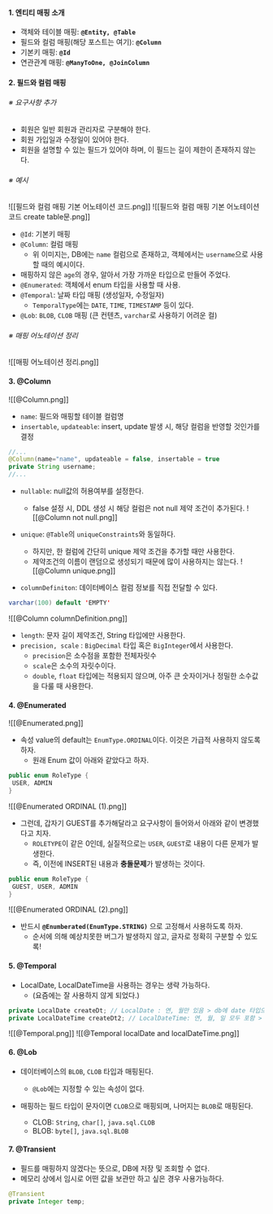
#### 1. 엔티티 매핑 소개

- 객체와 테이블 매핑: **`@Entity, @Table`**
- 필드와 컬럼 매핑(해당 포스트는 여기): **`@Column`**
- 기본키 매핑: **`@Id`**
- 연관관계 매핑: **`@ManyToOne, @JoinColumn`**


#### 2. 필드와 컬럼 매핑

###### ※ 요구사항 추가
- 회원은 일반 회원과 관리자로 구분해야 한다.
- 회원 가입일과 수정일이 있어야 한다.
- 회원을 설명할 수 있는 필드가 있어야 하며, 이 필드는 길이 제한이 존재하지 않는다.

###### ※ 예시
![[필드와 컬럼 매핑 기본 어노테이션 코드.png]]
![[필드와 컬럼 매핑 기본 어노테이션 코드 create table문.png]]
- `@Id`: 기본키 매핑
- `@Column`: 컬럼 매핑
	- 위 이미지는, DB에는 `name` 컬럼으로 존재하고, 객체에서는 `username`으로 사용할 때의 예시이다.
- 매핑하지 않은 `age`의 경우, 알아서 가장 가까운 타입으로 만들어 주었다.
- `@Enumerated`: 객체에서 enum 타입을 사용할 때 사용. 
- `@Temporal`: 날짜 타입 매핑 (생성일자, 수정일자)
	- `TemporalType`에는 `DATE`, `TIME`, `TIMESTAMP` 등이 있다.
- `@Lob`: `BLOB`, `CLOB` 매핑 (큰 컨텐츠, `varchar`로 사용하기 어려운 컬)

###### ※ 매핑 어노테이션 정리
![[매핑 어노테이션 정리.png]]


#### 3. @Column
![[@Column.png]]
- `name`: 필드와 매핑할 테이블 컬럼명
- `insertable`, `updateable`: insert, update 발생 시, 해당 컬럼을 반영할 것인가를 결정
```java
//...
@Column(name="name", updateable = false, insertable = true
private String username;
//...
```

- `nullable`: null값의 허용여부를 설정한다. 
	- false 설정 시, DDL 생성 시 해당 컬럼은 not null 제약 조건이 추가된다.
![[@Column not null.png]]

- `unique`: `@Table`의 `uniqueConstraints`와 동일하다. 
	- 하지만, 한 컬럼에 간단히 unique 제약 조건을 추가할 때만 사용한다.
	- 제약조건의 이름이 랜덤으로 생성되기 때문에 많이 사용하지는 않는다.
![[@Column unique.png]]

- `columnDefiniton`: 데이터베이스 컬럼 정보를 직접 전달할 수 있다.
```java
varchar(100) default 'EMPTY'
```
![[@Column columnDefinition.png]]

- `length`: 문자 길이 제약조건, String 타입에만 사용한다. 
- `precision, scale` : `BigDecimal` 타입 혹은 `BigInteger`에서 사용한다.
	- `precision`은 소수점을 포함한 전체자릿수
	- `scale`은 소수의 자릿수이다.
	- `double`, `float` 타입에는 적용되지 않으며, 아주 큰 숫자이거나 정밀한 소수값을 다룰 때 사용한다.

#### 4. @Enumerated
![[@Enumerated.png]]
- 속성 value의 default는 `EnumType.ORDINAL`이다. 이것은 가급적 사용하지 않도록 하자.
	- 원래 Enum 값이 아래와 같았다고 하자.
```java
public enum RoleType {
 USER, ADMIN
}
```
![[@Enumerated ORDINAL (1).png]]

- 그런데, 갑자기 GUEST를 추가해달라고 요구사항이 들어와서 아래와 같이 변경했다고 치자.
	- `ROLETYPE`이 같은 0인데, 실질적으로는 `USER`, `GUEST`로 내용이 다른 문제가 발생한다.
	- 즉, 이전에 INSERT된 내용과 **충돌문제**가 발생하는 것이다.
```java
public enum RoleType {
 GUEST, USER, ADMIN
}
```
![[@Enumerated ORDINAL (2).png]]

- 반드시 **`@Enumberated(EnumType.STRING)`** 으로 고정해서 사용하도록 하자.
	- 순서에 의해 예상치못한 버그가 발생하지 않고, 글자로 정확히 구분할 수 있도록!

#### 5. @Temporal

- LocalDate, LocalDateTime을 사용하는 경우는 생략 가능하다.
	- (요즘에는 잘 사용하지 않게 되었다.)
```java
private LocalDate createDt; // LocalDate : 연, 월만 있음 > db에 date 타입으로 생성
private LocalDateTime createDt2; // LocalDateTime: 연, 월, 일 모두 포함 > db에 timestamp 타입으로 생
```
![[@Temporal.png]]
![[@Temporal localDate and localDateTime.png]]

#### 6. @Lob

- 데이터베이스의 `BLOB`, `CLOB` 타입과 매핑된다.
	- `@Lob`에는 지정할 수 있는 속성이 없다.

- 매핑하는 필드 타입이 문자이면 `CLOB`으로 매핑되며, 나머지는 `BLOB`로 매핑된다.
	- CLOB: `String`, `char[]`, `java.sql.CLOB`
	- BLOB: `byte[]`, `java.sql.BLOB`

#### 7. @Transient

- 필드를 매핑하지 않겠다는 뜻으로, DB에 저장 및 조회할 수 없다.
- 메모리 상에서 임시로 어떤 값을 보관만 하고 싶은 경우 사용가능하다.

```java
@Transient
private Integer temp;
```


